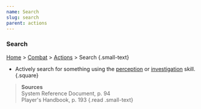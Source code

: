 ```yaml
---
name: Search
slug: search
parent: actions
---
```

### Search
[Home](dm-operations-center) > [Combat](combat) > [Actions](actions) > Search {.small-text}

- Actively search for something using the [perception](perception) or [investigation](investigation) skill.
{.square}

> **Sources** <br/>
> System Reference Document, p. 94 <br/>
> Player's Handbook, p. 193
{.read .small-text}